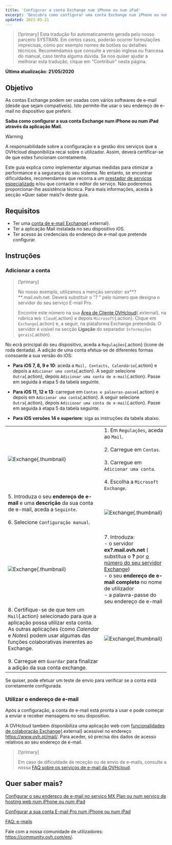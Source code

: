 ```yaml
---
title: 'Configurar a conta Exchange num iPhone ou num iPad'
excerpt: 'Descubra como configurar uma conta Exchange num iPhone ou num iPad através da aplicação Mail'
updated: 2021-05-21
---
```


> [!primary]
> Esta tradução foi automaticamente gerada pelo nosso parceiro SYSTRAN. Em certos casos, poderão ocorrer formulações imprecisas, como por exemplo nomes de botões ou detalhes técnicos. Recomendamos que consulte a versão inglesa ou francesa do manual, caso tenha alguma dúvida. Se nos quiser ajudar a melhorar esta tradução, clique em "Contribuir" nesta página.
>

**Última atualização: 21/05/2020**

## Objetivo

As contas Exchange podem ser usadas com vários softwares de e-mail (desde que sejam compatíveis). Isto permite-lhe usar o seu endereço de e-mail no dispositivo que preferir.

**Saiba como configurar a sua conta Exchange num iPhone ou num iPad através da aplicação Mail.**

> [!warning]
>
> A responsabilidade sobre a configuração e a gestão dos serviços que a OVHcloud disponibiliza recai sobre o utilizador. Assim, deverá certificar-se de que estes funcionam corretamente.
>
> Este guia explica como implementar algumas medidas para otimizar a performance e a segurança do seu sistema. No entanto, se encontrar dificuldades, recomendamos que recorra a um [prestador de serviços especializado](https://partner.ovhcloud.com/pt/directory/) e/ou que contacte o editor do serviço. Não poderemos proporcionar-lhe assistência técnica. Para mais informações, aceda à secção «Quer saber mais?» deste guia.
>

## Requisitos

- Ter uma [conta de e-mail Exchange](https://www.ovhcloud.com/pt/emails/){.external}.
- Ter a aplicação Mail instalada no seu dispositivo iOS.
- Ter acesso às credenciais do endereço de e-mail que pretende configurar.

## Instruções

### Adicionar a conta <a name="addaccount"></a>

> [!primary]
>
> No nosso exemplo, utilizamos a menção servidor: ex**?**.mail.ovh.net. Deverá substituir o "? " pelo número que designa o servidor do seu serviço E-mail Pro.
>
> Encontre este número na sua [Área de Cliente OVHcloud](https://www.ovh.com/auth/?action=gotomanager&from=https://www.ovh.pt/&ovhSubsidiary=pt){.external}, na rubrica `Web Cloud`{.action} e depois `Microsoft`{.action}.
> Clique em `Exchange`{.action} e, a seguir, na plataforma Exchange pretendida. O servidor é visível na secção **Ligação** do separador `Informações gerais`{.action}.
>

No ecrã principal do seu dispositivo, aceda a `Regulações`{.action} (ícone de roda dentada). A adição de uma conta efetua-se de diferentes formas consoante a sua versão do iOS:

- **Para iOS 7, 8, 9 e 10**: aceda a `Mail, Contacts, Calendário`{.action} e depois a `Adicionar uma conta`{.action}. A seguir selecione `Outra`{.action}, depois `Adicionar uma conta de e-mail`{.action}. Passe em seguida à etapa 5 da tabela seguinte.

- **Para iOS 11, 12 e 13**: carregue em `Contas e palavras-passe`{.action} e depois em `Adicionar uma conta`{.action}. A seguir selecione `Outra`{.action}, depois `Adicionar uma conta de e-mail`{.action}. Passe em seguida à etapa 5 da tabela seguinte.

- **Para iOS versões 14 e superiore**: siga as instruções da tabela abaixo.

| | |
|---|---|
|![Exchange](images/configuration-mailex-ios-step01.gif){.thumbnail}|1. Em `Regulações`, aceda ao `Mail`. <br><br> 2. Carregue em `Contas`.<br><br> 3. Carregue em `Adicionar uma conta`.<br><br> 4. Escolha a `Microsoft Exchange`.|
|5. Introduza o seu **endereço de e-mail** e uma **descrição** da sua conta de e-mail, aceda a `Seguinte`.<br><br>6. Selecione `Configuração manual`.<br><br>|![Exchange](images/configuration-mailex-ios-step02.png){.thumbnail}|
|![Exchange](images/configuration-mailex-ios-step03.png){.thumbnail}|7. Introduza: <br>- o servidor **ex?.mail.ovh.net** ( substitua o **?** por [o número do seu servidor Exchange](#addaccount)) <br>- o seu **endereço de e-mail completo** no nome de utilizador <br>- a palavra-passe do seu endereço de e-mail|
|8. Certifique-se de que tem um `Mail`{.action} selecionado para que a aplicação possa utilizar esta conta. As outras aplicações (como *Calendar* e *Notes*) podem usar algumas das funções colaborativas inerentes ao Exchange.<br><br>9. Carregue em `Guardar` para finalizar a adição da sua conta exchange.|![Exchange](images/configuration-mailex-ios-step04.png){.thumbnail}|

Se quiser, pode efetuar um teste de envio para verificar se a conta está corretamente configurada.

### Utilizar o endereço de e-mail

Após a configuração, a conta de e-mail está pronta a usar e pode começar a enviar e receber mensagens no seu dispositivo.

A OVHcloud também disponibiliza uma aplicação web com [funcionalidades de colaboração Exchange](https://www.ovhcloud.com/pt/emails/){.external} acessível no endereço <https://www.ovh.pt/mail/>. Para aceder, só precisa dos dados de acesso relativos ao seu endereço de e-mail.

> [!primary]
>
> Em caso de dificuldade de receção ou de envio de e-mails, consulte a nossa [FAQ sobre os serviços de e-mail da OVHcloud](/pages/web/emails/faq-emails).
>

## Quer saber mais?

[Configurar o seu endereço de e-mail no serviço MX Plan ou num serviço de hosting web num iPhone ou num iPad](/pages/web/emails/how_to_configure_ios)

[Configurar a sua conta E-mail Pro num iPhone ou num iPad](/pages/web/emails-pro/how_to_configure_ios)

[FAQ: e-mails](/pages/web/emails/faq-emails)

Fale com a nossa comunidade de utilizadores: <https://community.ovh.com/en/>.
